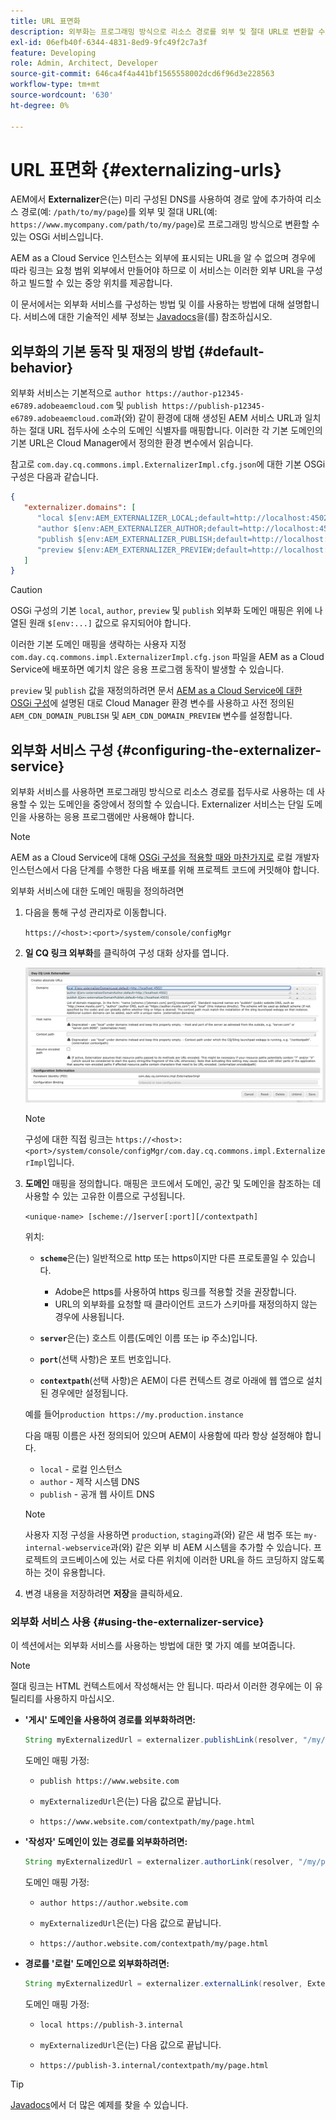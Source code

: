 ```yaml
---
title: URL 표면화
description: 외부화는 프로그래밍 방식으로 리소스 경로를 외부 및 절대 URL로 변환할 수 있는 OSGi 서비스입니다.
exl-id: 06efb40f-6344-4831-8ed9-9fc49f2c7a3f
feature: Developing
role: Admin, Architect, Developer
source-git-commit: 646ca4f4a441bf1565558002dcd6f96d3e228563
workflow-type: tm+mt
source-wordcount: '630'
ht-degree: 0%

---
```


# URL 표면화 {#externalizing-urls}

AEM에서 **Externalizer**&#x200B;은(는) 미리 구성된 DNS를 사용하여 경로 앞에 추가하여 리소스 경로(예: `/path/to/my/page`)를 외부 및 절대 URL(예: `https://www.mycompany.com/path/to/my/page`)로 프로그래밍 방식으로 변환할 수 있는 OSGi 서비스입니다.

AEM as a Cloud Service 인스턴스는 외부에 표시되는 URL을 알 수 없으며 경우에 따라 링크는 요청 범위 외부에서 만들어야 하므로 이 서비스는 이러한 외부 URL을 구성하고 빌드할 수 있는 중앙 위치를 제공합니다.

이 문서에서는 외부화 서비스를 구성하는 방법 및 이를 사용하는 방법에 대해 설명합니다. 서비스에 대한 기술적인 세부 정보는 [Javadocs](https://www.adobe.io/experience-manager/reference-materials/cloud-service/javadoc/com/day/cq/commons/Externalizer.html)을(를) 참조하십시오.

## 외부화의 기본 동작 및 재정의 방법 {#default-behavior}

외부화 서비스는 기본적으로 `author https://author-p12345-e6789.adobeaemcloud.com` 및 `publish https://publish-p12345-e6789.adobeaemcloud.com`과(와) 같이 환경에 대해 생성된 AEM 서비스 URL과 일치하는 절대 URL 접두사에 소수의 도메인 식별자를 매핑합니다. 이러한 각 기본 도메인의 기본 URL은 Cloud Manager에서 정의한 환경 변수에서 읽습니다.

참고로 `com.day.cq.commons.impl.ExternalizerImpl.cfg.json`에 대한 기본 OSGi 구성은 다음과 같습니다.

```json
{
   "externalizer.domains": [
      "local $[env:AEM_EXTERNALIZER_LOCAL;default=http://localhost:4502]",
      "author $[env:AEM_EXTERNALIZER_AUTHOR;default=http://localhost:4502]",
      "publish $[env:AEM_EXTERNALIZER_PUBLISH;default=http://localhost:4503]",
      "preview $[env:AEM_EXTERNALIZER_PREVIEW;default=http://localhost:4503]"
   ]
}
```

>[!CAUTION]
>
>OSGi 구성의 기본 `local`, `author`, `preview` 및 `publish` 외부화 도메인 매핑은 위에 나열된 원래 `$[env:...]` 값으로 유지되어야 합니다.
>
>이러한 기본 도메인 매핑을 생략하는 사용자 지정 `com.day.cq.commons.impl.ExternalizerImpl.cfg.json` 파일을 AEM as a Cloud Service에 배포하면 예기치 않은 응용 프로그램 동작이 발생할 수 있습니다.

`preview` 및 `publish` 값을 재정의하려면 문서 [AEM as a Cloud Service에 대한 OSGi 구성](/help/implementing/deploying/configuring-osgi.md#cloud-manager-api-format-for-setting-properties)에 설명된 대로 Cloud Manager 환경 변수를 사용하고 사전 정의된 `AEM_CDN_DOMAIN_PUBLISH` 및 `AEM_CDN_DOMAIN_PREVIEW` 변수를 설정합니다.

## 외부화 서비스 구성 {#configuring-the-externalizer-service}

외부화 서비스를 사용하면 프로그래밍 방식으로 리소스 경로를 접두사로 사용하는 데 사용할 수 있는 도메인을 중앙에서 정의할 수 있습니다. Externalizer 서비스는 단일 도메인을 사용하는 응용 프로그램에만 사용해야 합니다.

>[!NOTE]
>
>AEM as a Cloud Service에 대해 [OSGi 구성을 적용할 때와 마찬가지로](/help/implementing/deploying/overview.md#osgi-configuration) 로컬 개발자 인스턴스에서 다음 단계를 수행한 다음 배포를 위해 프로젝트 코드에 커밋해야 합니다.

외부화 서비스에 대한 도메인 매핑을 정의하려면

1. 다음을 통해 구성 관리자로 이동합니다.

   `https://<host>:<port>/system/console/configMgr`

1. **일 CQ 링크 외부화**&#x200B;를 클릭하여 구성 대화 상자를 엽니다.

   ![외부화 OSGi 구성](./assets/externalizer-osgi.png)

   >[!NOTE]
   >
   >구성에 대한 직접 링크는 `https://<host>:<port>/system/console/configMgr/com.day.cq.commons.impl.ExternalizerImpl`입니다.

1. **도메인** 매핑을 정의합니다. 매핑은 코드에서 도메인, 공간 및 도메인을 참조하는 데 사용할 수 있는 고유한 이름으로 구성됩니다.

   `<unique-name> [scheme://]server[:port][/contextpath]`

   위치:

   * **`scheme`**&#x200B;은(는) 일반적으로 http 또는 https이지만 다른 프로토콜일 수 있습니다.

      * Adobe은 https를 사용하여 https 링크를 적용할 것을 권장합니다.
      * URL의 외부화를 요청할 때 클라이언트 코드가 스키마를 재정의하지 않는 경우에 사용됩니다.

   * **`server`**&#x200B;은(는) 호스트 이름(도메인 이름 또는 ip 주소)입니다.
   * **`port`**(선택 사항)은 포트 번호입니다.
   * **`contextpath`**(선택 사항)은 AEM이 다른 컨텍스트 경로 아래에 웹 앱으로 설치된 경우에만 설정됩니다.

   예를 들어`production https://my.production.instance`

   다음 매핑 이름은 사전 정의되어 있으며 AEM이 사용함에 따라 항상 설정해야 합니다.

   * `local` - 로컬 인스턴스
   * `author` - 제작 시스템 DNS
   * `publish` - 공개 웹 사이트 DNS

   >[!NOTE]
   >
   >사용자 지정 구성을 사용하면 `production`, `staging`과(와) 같은 새 범주 또는 `my-internal-webservice`과(와) 같은 외부 비 AEM 시스템을 추가할 수 있습니다. 프로젝트의 코드베이스에 있는 서로 다른 위치에 이러한 URL을 하드 코딩하지 않도록 하는 것이 유용합니다.

1. 변경 내용을 저장하려면 **저장**&#x200B;을 클릭하세요.

### 외부화 서비스 사용 {#using-the-externalizer-service}

이 섹션에서는 외부화 서비스를 사용하는 방법에 대한 몇 가지 예를 보여줍니다.

>[!NOTE]
>
>절대 링크는 HTML 컨텍스트에서 작성해서는 안 됩니다. 따라서 이러한 경우에는 이 유틸리티를 사용하지 마십시오.

* **&#39;게시&#39; 도메인을 사용하여 경로를 외부화하려면:**

  ```java
  String myExternalizedUrl = externalizer.publishLink(resolver, "/my/page") + ".html";
  ```

  도메인 매핑 가정:

   * `publish https://www.website.com`

   * `myExternalizedUrl`은(는) 다음 값으로 끝납니다.

   * `https://www.website.com/contextpath/my/page.html`

* **&#39;작성자&#39; 도메인이 있는 경로를 외부화하려면:**

  ```java
  String myExternalizedUrl = externalizer.authorLink(resolver, "/my/page") + ".html";
  ```

  도메인 매핑 가정:

   * `author https://author.website.com`

   * `myExternalizedUrl`은(는) 다음 값으로 끝납니다.

   * `https://author.website.com/contextpath/my/page.html`

* **경로를 &#39;로컬&#39; 도메인으로 외부화하려면:**

  ```java
  String myExternalizedUrl = externalizer.externalLink(resolver, Externalizer.LOCAL, "/my/page") + ".html";
  ```

  도메인 매핑 가정:

   * `local https://publish-3.internal`

   * `myExternalizedUrl`은(는) 다음 값으로 끝납니다.

   * `https://publish-3.internal/contextpath/my/page.html`

>[!TIP]
>
>[Javadocs](https://www.adobe.io/experience-manager/reference-materials/cloud-service/javadoc/com/day/cq/commons/Externalizer.html)에서 더 많은 예제를 찾을 수 있습니다.
